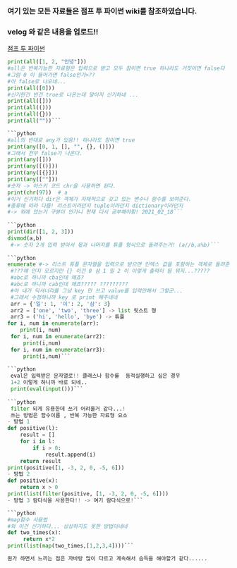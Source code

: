 ### 여기 있는 모든 자료들은 점프 투 파이썬 wiki를 참조하였습니다.
### velog 와 같은 내용을 업로드!!

[점프 투 파이썬](https://wikidocs.net/32)

```python
print(all([1, 2, "안녕"]))
#all은 반복가능한 자료형은 입력으로 받고 모두 참이면 true 하나라도 거짓이면 false다
#그럼 0 이 들어가면 false인가>??
#아 false로 나오네...
print(all([0]))
#신기한건 빈건 true로 나온는데 말이지 신기하네 ...
print(all([]))
print(all(()))
print(all({}))
print(all(""))```

```python
#all의 반대로 any가 있음!! 하나라도 참이면 true
print(any([0, 1, [], "", {}, ()]))
#그래서 전부 false가 나온다.
print(any([]))
print(any([()]))
print(any([{}]))
print(any([""]))
#숫자 -> 아스키 코드 chr을 사용하면 된다.
print(chr(97))  # a
#이거 신기하다 dir은 객체가 자체적으로 갖고 있는 변수나 함수를 보여준다.
#종류에 따라 다름! 리스트이라던지 tuple이라던지 dictionary이라던지
#-> 위에 있는거 구분이 안가니 현재 다시 공부해야함! 2021_02_18```
 
```python
print(dir([1, 2, 3]))
divmod(a,b)
 #-> 숫자 2개 입력 받아서 몫과 나머지를 튜플 형식으로 돌려주는거! (a//b,a%b)```
 
```python
enumerate #-> 리스트 튜플 문자열을 입력으로 받으면 인덱스 값을 포함하는 객체로 돌려준다??
 #???왜 인지 모르지만 {} 이건 0 삼 1 일 2 이 이렇게 출력이 됨 뭐지...?????
 #abc로 하니까 cba인데 왜죠?
 #abc로 하니까 cab인데 왜죠????? ?????????
 #아 내가 딕셔너리를 그냥 key 만 쓰고 value를 입력안해서 그렇군...
 #그래서 수정하니까 key 로 print 해주네네
 arr = {'일': 1, '이': 2, '삼': 3}
 arr2 = ['one', 'two', 'three'] -> list 릿스트 형
 arr3 = ('hi', 'hello', 'bye') -> 튜플
for i, num in enumerate(arr):
    print(i, num)
 for i, num in enumerate(arr2):
     print(i,num)
 for i, num in enumerate(arr3):
     print(i,num)```
 
```python
 eval은 입력받은 문자열로!! 클래스나 함수를  동적실행하고 싶은 경우
 1+2 이렇게 하니까 바로 되네..
 print(eval(input()))```
 
```python
 filter 되게 유용한데 쓰기 어려울거 같다...!
 쓰는 방법은 함수이름 , 반복 가능한 자료형 요소
- 방법 1
def positive(l):
    result = []
    for i in l:
        if i > 0:
            result.append(i)
    return result
print(positive([1, -3, 2, 0, -5, 6]))
- 방법 2
def positive(x):
    return x > 0
print(list(filter(positive, [1, -3, 2, 0, -5, 6])))
- 방법 3 람다식을 사용한다!! -> 여기 람다식으로!```

```python
#map함수 사용법
#와 이건 신기하다... 상상하지도 못한 방법이네네
def two_times(x):
     return x*2
print(list(map(two_times,[1,2,3,4])))```

뭔가 하면서 느끼는 점은 자바랑 많이 다르고 계속해서 습득을 해야할거 같다......
